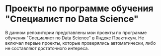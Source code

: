 # Проекты по программе обучения "Специалист по Data Science"

В данном репозитории представлены мои проекты по программе обучения "Специалист по Data Science" в Яндекс Практикум. Не включал первые проекты, которые проверялись автоматически, либо не составляют достаточного интереса.